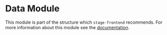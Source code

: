 # Data Module

This module is part of the structure which `stage-frontend`
recommends. For more information about this module see the
[documentation](https://stage-frontend.readthedocs.io/en/latest/data.html).
